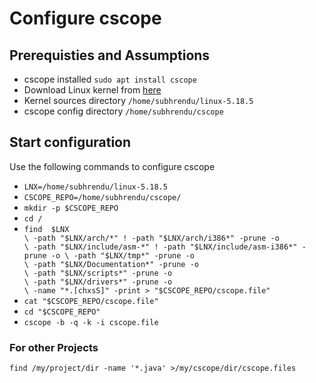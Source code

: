 # Configure cscope

## Prerequisties and Assumptions
* cscope installed `sudo apt install cscope`
* Download Linux kernel from [here](https://www.kernel.org/)
* Kernel sources directory `/home/subhrendu/linux-5.18.5`
* cscope config directory `/home/subhrendu/cscope`

## Start configuration
Use the following commands to configure cscope
* `LNX=/home/subhrendu/linux-5.18.5`
* `CSCOPE_REPO=/home/subhrendu/cscope/`
* `mkdir -p $CSCOPE_REPO`
* `cd /`
* `find  $LNX                                                                \
	-path "$LNX/arch/*" ! -path "$LNX/arch/i386*" -prune -o               \
	-path "$LNX/include/asm-*" ! -path "$LNX/include/asm-i386*" -prune -o \
	-path "$LNX/tmp*" -prune -o                                           \
	-path "$LNX/Documentation*" -prune -o                                 \
	-path "$LNX/scripts*" -prune -o                                       \
	-path "$LNX/drivers*" -prune -o                                       \
        -name "*.[chxsS]" -print > "$CSCOPE_REPO/cscope.file"`
* `cat "$CSCOPE_REPO/cscope.file"`
* `cd "$CSCOPE_REPO"`
* `cscope -b -q -k -i cscope.file`


### For other Projects
`find /my/project/dir -name '*.java' >/my/cscope/dir/cscope.files`